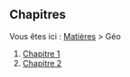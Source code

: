 ## Chapitres
Vous êtes ici : [Matières](../) > Géo

1. [Chapitre 1](./Chapitre%201/)
2. [Chapitre 2](./Chapitre%202/)
